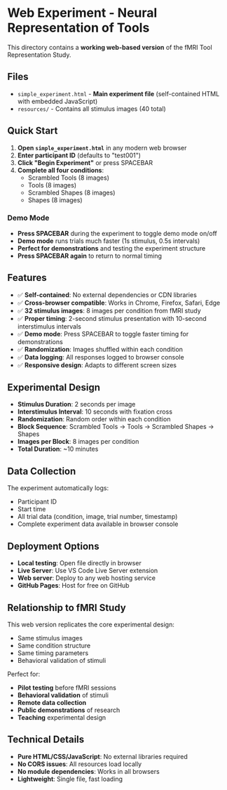 # Web Experiment - Neural Representation of Tools

This directory contains a **working web-based version** of the fMRI Tool Representation Study.

## Files

- `simple_experiment.html` - **Main experiment file** (self-contained HTML with embedded JavaScript)
- `resources/` - Contains all stimulus images (40 total)

## Quick Start

1. **Open `simple_experiment.html`** in any modern web browser
2. **Enter participant ID** (defaults to "test001")
3. **Click "Begin Experiment"** or press SPACEBAR
4. **Complete all four conditions**:
   - Scrambled Tools (8 images)
   - Tools (8 images)
   - Scrambled Shapes (8 images)
   - Shapes (8 images)

### Demo Mode
- **Press SPACEBAR** during the experiment to toggle demo mode on/off
- **Demo mode** runs trials much faster (1s stimulus, 0.5s intervals)
- **Perfect for demonstrations** and testing the experiment structure
- **Press SPACEBAR again** to return to normal timing

## Features

- ✅ **Self-contained**: No external dependencies or CDN libraries
- ✅ **Cross-browser compatible**: Works in Chrome, Firefox, Safari, Edge
- ✅ **32 stimulus images**: 8 images per condition from fMRI study
- ✅ **Proper timing**: 2-second stimulus presentation with 10-second interstimulus intervals
- ✅ **Demo mode**: Press SPACEBAR to toggle faster timing for demonstrations
- ✅ **Randomization**: Images shuffled within each condition
- ✅ **Data logging**: All responses logged to browser console
- ✅ **Responsive design**: Adapts to different screen sizes

## Experimental Design

- **Stimulus Duration**: 2 seconds per image
- **Interstimulus Interval**: 10 seconds with fixation cross
- **Randomization**: Random order within each condition
- **Block Sequence**: Scrambled Tools → Tools → Scrambled Shapes → Shapes
- **Images per Block**: 8 images per condition
- **Total Duration**: ~10 minutes

## Data Collection

The experiment automatically logs:
- Participant ID
- Start time
- All trial data (condition, image, trial number, timestamp)
- Complete experiment data available in browser console

## Deployment Options

- **Local testing**: Open file directly in browser
- **Live Server**: Use VS Code Live Server extension
- **Web server**: Deploy to any web hosting service
- **GitHub Pages**: Host for free on GitHub

## Relationship to fMRI Study

This web version replicates the core experimental design:
- Same stimulus images
- Same condition structure  
- Same timing parameters
- Behavioral validation of stimuli

Perfect for:
- **Pilot testing** before fMRI sessions
- **Behavioral validation** of stimuli
- **Remote data collection**
- **Public demonstrations** of research
- **Teaching** experimental design

## Technical Details

- **Pure HTML/CSS/JavaScript**: No external libraries required
- **No CORS issues**: All resources load locally
- **No module dependencies**: Works in all browsers
- **Lightweight**: Single file, fast loading